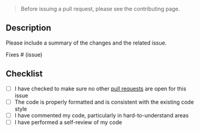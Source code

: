 > Before issuing a pull request, please see the contributing page.

## Description
Please include a summary of the changes and the related issue.

Fixes # (issue)

## Checklist
- [ ] I have checked to make sure no other [pull requests](https://github.com/ftcteam5898/GalacticLions-Starter/pulls) are open for this issue
- [ ] The code is properly formatted and is consistent with the existing code style
- [ ] I have commented my code, particularly in hard-to-understand areas
- [ ] I have performed a self-review of my code
